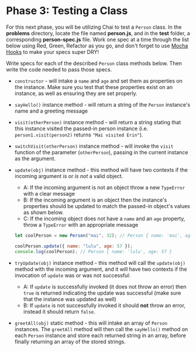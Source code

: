 # Phase 3: Testing a Class

For this next phase, you will be utilizing Chai to test a `Person` class. In the
__problems__ directory, locate the file named __person.js__, and in the
__test__ folder, a corresponding __person-spec.js__ file. Work one spec at a
time through the list below using Red, Green, Refactor as you go, and don't
forget to use [Mocha Hooks][mocha-hooks] to make your specs super DRY!

Write specs for each of the described `Person` class methods below. Then write
the code needed to pass those specs.

- `constructor` - will intake a `name` and `age` and set them as properties on
  the instance. Make sure you test that these properties exist on an instance,
  as well as ensuring they are set properly.
- `sayHello()` instance method - will return a string of the `Person` instance's
  name and a greeting message
- `visit(otherPerson)` instance method - will return a string stating that this
  instance visited the passed-in person instance (i.e. `person1.visit(person2)`
  returns `"Mai visited Erin"`).
- `switchVisit(otherPerson)` instance method - will invoke the `visit` function
  of the parameter (`otherPerson`), passing in the current instance as the
  argument.
- `update(obj)` instance method - this method will have two contexts if the
  incoming argument _is_ or _is not_ a valid object.
  - A: If the incoming argument is not an object throw a new `TypeError` with a
    clear message
  - B: If the incoming argument is an object then the instance's properties
    should be updated to match the passed-in object's values as shown below.
  - C: If the incoming object does not have a `name` and an `age` property,
    throw a `TypeError` with an appropriate message

  ```js
  let coolPerson = new Person("mai", 32); // Person { name: 'mai', age: 32 }

  coolPerson.update({ name: "lulu", age: 57 });
  console.log(coolPerson); // Person { name: 'lulu', age: 57 }
  ```

- `tryUpdate(obj)` instance method - this method will call the `update(obj)`
  method with the incoming argument, and it will have two contexts if the
  invocation of `update` was or was not successful:
  - A: If `update` is successfully invoked (it does not throw an error) then
    `true` is returned indicating the update was successful (make sure that the
    instance was updated as well)
  - B: If `update` is not successfully invoked it should **not** throw
    an error, instead it should return `false`.
- `greetAll(obj)` static method - this will intake an array of `Person`
  instances. The `greetAll` method will then call the `sayHello()` method on
  each `Person` instance and store each returned string in an array, before
  finally returning an array of the stored strings.

[mocha-hooks]: https://mochajs.org/#hooks

